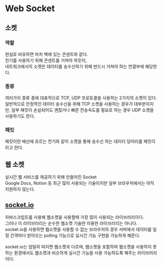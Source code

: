 # Web Socket

## 소켓

### 역할
현실로 비유하면 마치 벽에 있는 콘센트와 같다.<br>
전기를 사용하기 위해 콘센트를 거쳐야 하듯이,<br> 네트워크에서의 소켓은 데이터를 송수신하기 위해 반드시 거쳐야 하는 연결부에 해당한다.

### 종류
여러가지 종류 중에 대표적으로 TCP, UDP 프로토콜을 사용하는 2가지의 소켓이 있다.<br>
일반적으로 안정적인 데이터 송수신을 위해 TCP 소켓을 사용하는 경우가 대부분이지만, 일부 패킷이 손실되어도 괜찮거나 빠른 전송속도를 필요로 하는 경우 UDP 소켓을 사용하기도 한다.

### 패킷
패킷이란 배선에 흐르는 전기와 같이 소켓을 통해 송수신 하는 데이터 덩어리를 패킷이라고 한다.<br>

## 웹 소켓

실시간 웹 서비스를 제공하기 위해 만들어진 Socket<br>
Google Docs, Notion 등 최근 많이 사용되는 기술이지만 일부 브라우저에서는 아직 지원하지 않는다.

## [socket.io](https://socket.io)

자바스크립트를 사용해 웹소켓을 사용할때 가장 많이 사용되는 라이브러리이다.<br>
그러나 이 라이브러리는 순수한 웹소켓 기술만 이용한 라이브러리는 아니다.<br>
socket.io을 사용하면 웹소켓을 사용할 수 없는 브라우저의 경우 서버에서 데이터를 일정 간격마다 받아오는 polling 기능으로 실시간 기능 구현을 가능하게 해준다.<br><br>
socket.io는 엄밀히 따지면 웹소켓과 다르며, 웹소켓을 포함하여 웹소켓을 사용하지 못하는 환경에서도 웹소켓과 비슷하게 실시간 기능을 사용 가능하도록 해주는 라이브러리이다.